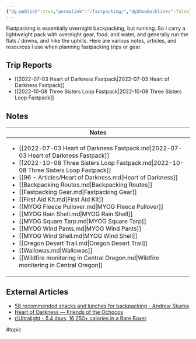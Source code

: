 ```yaml
---
{"dg-publish":true,"permalink":"/fastpacking/","dgShowBacklinks":false}
---
```



Fastpacking is essentially overnight backpacking, but running. So I carry a lightweight pack with overnight gear, food, and water, and generally run the flats / downs, and hike the uphills. Here are various notes, articles, and resources I use when planning fastpacking trips or gear.

## Trip Reports

- [[2022-07-03 Heart of Darkness Fastpack\|2022-07-03 Heart of Darkness Fastpack]]
- [[2022-10-08 Three Sisters Loop Fastpack\|2022-10-08 Three Sisters Loop Fastpack]]


## Notes

| Notes                                                                                                                                                                                                                                                                                                                                                                                                                                                                                                                                                                                                                                                                                                                                                                                                                                                                                     |
| ----------------------------------------------------------------------------------------------------------------------------------------------------------------------------------------------------------------------------------------------------------------------------------------------------------------------------------------------------------------------------------------------------------------------------------------------------------------------------------------------------------------------------------------------------------------------------------------------------------------------------------------------------------------------------------------------------------------------------------------------------------------------------------------------------------------------------------------------------------------------------------------- |
| <ul><li>[[2022-07-03 Heart of Darkness Fastpack.md\\|2022-07-03 Heart of Darkness Fastpack]]</li><li>[[2022-10-08 Three Sisters Loop Fastpack.md\\|2022-10-08 Three Sisters Loop Fastpack]]</li><li>[[96 - Articles/Heart of Darkness.md\\|Heart of Darkness]]</li><li>[[Backpacking Routes.md\\|Backpacking Routes]]</li><li>[[Fastpacking Gear.md\\|Fastpacking Gear]]</li><li>[[First Aid Kit.md\\|First Aid Kit]]</li><li>[[MYOG Fleece Pullover.md\\|MYOG Fleece Pullover]]</li><li>[[MYOG Rain Shell.md\\|MYOG Rain Shell]]</li><li>[[MYOG Square Tarp.md\\|MYOG Square Tarp]]</li><li>[[MYOG Wind Pants.md\\|MYOG Wind Pants]]</li><li>[[MYOG Wind Shell.md\\|MYOG Wind Shell]]</li><li>[[Oregon Desert Trail.md\\|Oregon Desert Trail]]</li><li>[[Wallowas.md\\|Wallowas]]</li><li>[[Wildfire monitering in Central Oregon.md\\|Wildfire monitering in Central Oregon]]</li></ul> |

## External Articles

- [58 recommended snacks and lunches for backpacking - Andrew Skurka](https://andrewskurka.com/58-recommended-snacks-and-lunches-for-backpacking/)
- [Heart of Darkness — Friends of the Ochocos](https://web.archive.org/web/20190811203916/http://www.friendsoftheochocos.org/heart-of-darkness)
- [r/Ultralight - 5.4 days, 16,250+ calories in a Bare Boxer](https://www.reddit.com/r/Ultralight/comments/uqkd2y/54_days_16250_calories_in_a_bare_boxer/)


#topic 